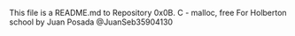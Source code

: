 This file is a README.md to Repository 0x0B. C - malloc, free
For Holberton school by Juan Posada @JuanSeb35904130
